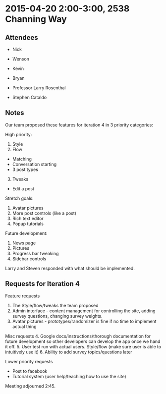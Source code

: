 # 2015-04-20 2:00-3:00, 2538 Channing Way

## Attendees

- Nick
- Wenson
- Kevin
- Bryan

- Professor Larry Rosenthal
- Stephen Cataldo

## Notes
Our team proposed these features for iteration 4 in 3 priority categories:

High priority:
1. Style
2. Flow
  - Matching
  - Conversation starting
  - 3 post types
3. Tweaks
  - Edit a post
  
Stretch goals:
1. Avatar pictures
2. More post controls (like a post)
3. Rich text editor
4. Popup tutorials

Future development:
1. News page
2. Pictures
3. Progress bar tweaking
4. Sidebar controls

Larry and Steven responded with what should be implemented.
## Requests for Iteration 4
Feature requests
1. The Style/flow/tweaks the team proposed
2. Admin interface - content management for controlling the site, adding survey questions, changing survey weights.
3. Avatar pictures - prototypes/randomizer is fine if no time to implement actual thing

Misc requests
4. Google docs/instructions/thorough documentation for future development so other developers can develop the app once we hand it off.
5. User test run with actual users. Style/flow (make sure user is able to intuitively use it)
6. Ability to add survey topics/questions later

Lower priority requests
- Post to facebook
- Tutorial system (user help/teaching how to use the site)

Meeting adjourned 2:45.
